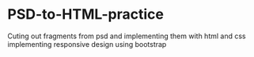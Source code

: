 # PSD-to-HTML-practice
Cuting out fragments from psd and implementing them with html and css
implementing responsive design using bootstrap
